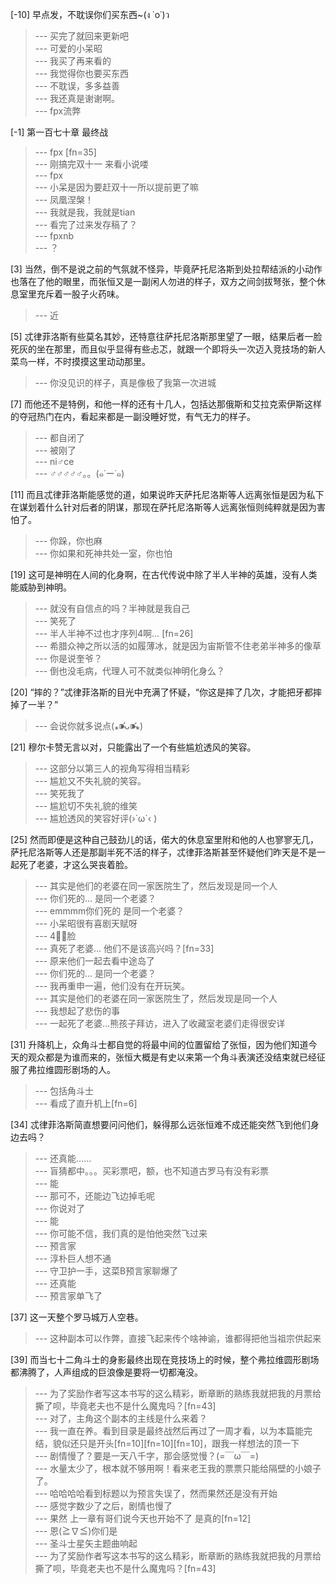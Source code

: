 
[-10] 早点发，不耽误你们买东西~(ง ˙o˙)ว
>--- 买完了就回来更新吧<br>
>--- 可爱的小呆昭<br>
>--- 我买了再来看的<br>
>--- 我觉得你也要买东西<br>
>--- 不耽误，多多益善<br>
>--- 我还真是谢谢啊。<br>
>--- fpx流弊<br>

[-1] 第一百七十章 最终战
>--- fpx [fn=35]<br>
>--- 刚搞完双十一  来看小说喽<br>
>--- fpx<br>
>--- 小呆是因为要赶双十一所以提前更了嘛<br>
>--- 凤凰涅槃！<br>
>--- 我就是我，我就是tian<br>
>--- 看完了过来发存稿了？<br>
>--- fpxnb<br>
>--- ？<br>

[3] 当然，倒不是说之前的气氛就不怪异，毕竟萨托尼洛斯到处拉帮结派的小动作也落在了他的眼里，而张恒又是一副闲人勿进的样子，双方之间剑拔弩张，整个休息室里充斥着一股子火药味。
>--- 近<br>

[5] 忒律菲洛斯有些莫名其妙，还特意往萨托尼洛斯那里望了一眼，结果后者一脸死灰的坐在那里，而且似乎显得有些忐忑，就跟一个即将头一次迈入竞技场的新人菜鸟一样，不时摸摸这里动动那里。
>--- 你没见识的样子，真是像极了我第一次进城<br>

[7] 而他还不是特例，和他一样的还有十几人，包括达那俄斯和艾拉克索伊斯这样的夺冠热门在内，看起来都是一副没睡好觉，有气无力的样子。
>--- 都自闭了<br>
>--- 被刚了<br>
>--- ni♂ce<br>
>--- ♂♂♂♂♂。。(๑˙ー˙๑)<br>

[11] 而且忒律菲洛斯能感觉的道，如果说昨天萨托尼洛斯等人远离张恒是因为私下在谋划着什么针对后者的阴谋，那现在萨托尼洛斯等人远离张恒则纯粹就是因为害怕了。
>--- 你跺，你也麻<br>
>--- 你如果和死神共处一室，你也怕<br>

[19] 这可是神明在人间的化身啊，在古代传说中除了半人半神的英雄，没有人类能威胁到神明。
>--- 就没有自信点的吗？半神就是我自己<br>
>--- 笑死了<br>
>--- 半人半神不过也才序列4啊… [fn=26]<br>
>--- 希腊众神之所以活的如履薄冰，就是因为宙斯管不住老弟半神多的像草<br>
>--- 你是说奎爷？<br>
>--- 倒也没毛病，代理人可不就类似神明化身么？<br>

[20] “摔的？”忒律菲洛斯的目光中充满了怀疑，“你这是摔了几次，才能把牙都摔掉了一半？”
>--- 会说你就多说点(⁎⁍̴̛ᴗ⁍̴̛⁎)<br>

[21] 穆尔卡赞无言以对，只能露出了一个有些尴尬透风的笑容。
>--- 这部分以第三人的视角写得相当精彩<br>
>--- 尴尬又不失礼貌的笑容。<br>
>--- 笑死我了<br>
>--- 尴尬切不失礼貌的维笑<br>
>--- 尴尬透风的笑容好评(›´ω`‹ )<br>

[25] 然而即便是这种自己鼓劲儿的话，偌大的休息室里附和他的人也寥寥无几，萨托尼洛斯等人还是那副半死不活的样子，忒律菲洛斯甚至怀疑他们昨天是不是一起死了老婆，才这么哭丧着脸。
>--- 其实是他们的老婆在同一家医院生了，然后发现是同一个人<br>
>--- 你们死的... 是同一个老婆？<br>
>--- emmmm你们死的 是同一个老婆？<br>
>--- 小呆昭很有喜剧天赋呀<br>
>--- 4⃣️🐎脸<br>
>--- 真死了老婆... 他们不是该高兴吗？[fn=33]<br>
>--- 原来他们一起去看中途岛了<br>
>--- 你们死的... 是同一个老婆？<br>
>--- 我再重申一遍，他们没有在开玩笑。<br>
>--- 其实是他们的老婆在同一家医院生了，然后发现是同一个人<br>
>--- 我想起了悲伤的事<br>
>--- 一起死了老婆…熊孩子拜访，进入了收藏室老婆们走得很安详<br>

[31] 升降机上，众角斗士都自觉的将最中间的位置留给了张恒，因为他们知道今天的观众都是为谁而来的，张恒大概是有史以来第一个角斗表演还没结束就已经征服了弗拉维圆形剧场的人。
>--- 包括角斗士<br>
>--- 看成了直升机上[fn=6]<br>

[34] 忒律菲洛斯简直想要问问他们，躲得那么远张恒难不成还能突然飞到他们身边去吗？
>--- 还真能……<br>
>--- 盲猜都中。。。买彩票吧，额，也不知道古罗马有没有彩票<br>
>--- 能<br>
>--- 那可不，还能边飞边掉毛呢<br>
>--- 你说对了<br>
>--- 能<br>
>--- 你可能不信，我们真的是怕他突然飞过来<br>
>--- 预言家<br>
>--- 淳朴巨人想不通<br>
>--- 守卫护一手，这菜B预言家聊爆了<br>
>--- 还真能<br>
>--- 预言家单飞了<br>

[37] 这一天整个罗马城万人空巷。
>--- 这种副本可以作弊，直接飞起来传个啥神谕，谁都得把他当祖宗供起来<br>

[39] 而当七十二角斗士的身影最终出现在竞技场上的时候，整个弗拉维圆形剧场都沸腾了，人声组成的巨浪像是要将一切都淹没。
>--- 为了奖励作者写这本书写的这么精彩，断章断的熟练我就把我的月票给撕了呗，毕竟老夫也不是什么魔鬼吗？[fn=43]<br>
>--- 对了，主角这个副本的主线是什么来着？<br>
>--- 我一直在养。看到目录是最终战然后再过了一周才看，以为本篇能完结，貌似还只是开头[fn=10][fn=10][fn=10]，跟我一样想法的顶一下<br>
>--- 剧情慢了？要是一天八千字，那会感觉慢？(=￣ω￣=)<br>
>--- 水量太少了，根本就不够用啊！看来老王我的票票只能给隔壁的小娘子了。<br>
>--- 哈哈哈哈看到标题以为预言失误了，然而果然还是没有开始<br>
>--- 感觉字数少了之后，剧情也慢了<br>
>--- 果然 上一章有哥们说今天也开始不了 是真的[fn=12]<br>
>--- 恩(≧∇≦)你们是<br>
>--- 圣斗士星矢主题曲响起<br>
>--- 为了奖励作者写这本书写的这么精彩，断章断的熟练我就把我的月票给撕了呗，毕竟老夫也不是什么魔鬼吗？[fn=43]<br>
